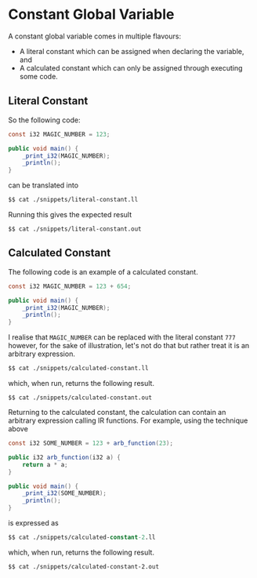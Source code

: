 # Constant Global Variable

A constant global variable comes in multiple flavours:

- A literal constant which can be assigned when declaring the variable, and
- A calculated constant which can only be assigned through executing some code.

## Literal Constant

So the following code:

```java
const i32 MAGIC_NUMBER = 123;

public void main() {
    _print_i32(MAGIC_NUMBER);
    _println();
}
```

can be translated into

```llvm
$$ cat ./snippets/literal-constant.ll
```

Running this gives the expected result

```
$$ cat ./snippets/literal-constant.out
```

## Calculated Constant

The following code is an example of a calculated constant.

```java
const i32 MAGIC_NUMBER = 123 + 654;

public void main() {
    _print_i32(MAGIC_NUMBER);
    _println();
}
```

I realise that `MAGIC_NUMBER` can be replaced with the literal constant `777` however, for the sake of illustration, let's not do that but rather treat it is an arbitrary expression.

```llvm
$$ cat ./snippets/calculated-constant.ll
```

which, when run, returns the following result.

```
$$ cat ./snippets/calculated-constant.out
```

Returning to the calculated constant, the calculation can contain an arbitrary expression calling IR functions.  For example, using the technique above

```java
const i32 SOME_NUMBER = 123 + arb_function(23);

public i32 arb_function(i32 a) {
    return a * a;
}

public void main() {
    _print_i32(SOME_NUMBER);
    _println();
}
```

is expressed as

```llvm
$$ cat ./snippets/calculated-constant-2.ll
```

which, when run, returns the following result.

```
$$ cat ./snippets/calculated-constant-2.out
```
